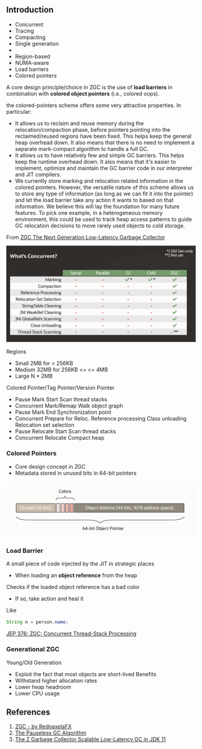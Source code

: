 ## Introduction

- Concurrent
- Tracing
- Compacting
- Single generation
- 
- Region-based
- NUMA-aware
- Load barriers
- Colored pointers

A core design principle/choice in ZGC is the use of **load barriers** in combination with **colored object pointers** (i.e., colored oops).


the colored-pointers scheme offers some very attractive properties. In particular:

- It allows us to reclaim and reuse memory during the relocation/compaction phase, before pointers pointing into the reclaimed/reused regions have been fixed. 
  This helps keep the general heap overhead down. It also means that there is no need to implement a separate mark-compact algorithm to handle a full GC.
- It allows us to have relatively few and simple GC barriers. This helps keep the runtime overhead down. 
  It also means that it's easier to implement, optimize and maintain the GC barrier code in our interpreter and JIT compilers.
- We currently store marking and relocation related information in the colored pointers. 
  However, the versatile nature of this scheme allows us to store any type of information (as long as we can fit it into the pointer) and let the load barrier take any action it wants to based on that information. 
  We believe this will lay the foundation for many future features. 
  To pick one example, in a heterogeneous memory environment, this could be used to track heap access patterns to guide GC relocation decisions to move rarely used objects to cold storage.
  
From [ZGC The Next Generation Low-Latency Garbage Collector](http://cr.openjdk.java.net/~pliden/slides/ZGC-OracleDevLive-2020.pdf)

![](../img/ZGC-Concurrent.png)

Regions
- Small 2MB for < 256KB
- Medium 32MB for 256KB <= <= 4MB
- Large N * 2MB


Colored Pointer/Tag Pointer/Version Pointer


- Pause Mark Start Scan thread stacks
- Concurrent Mark/Remap Walk object graph
- Pause Mark End Synchronization point
- Concurrent Prepare for Reloc. Reference processing Class unloading Relocation set selection
- Pause Relocate Start Scan thread stacks
- Concurrent Relocate Compact heap

### Colored Pointers

- Core design concept in ZGC
- Metadata stored in unused bits in 64-bit pointers

![](../img/ZGC-Colored-Pointer.png)
### Load Barrier

A small piece of code injected by the JIT in strategic places
- When loading an **object reference** from the heap 

Checks if the loaded object reference has a bad color
- If so, take action and heal it

Like
```java
String n = person.name;
```


[JEP 376: ZGC: Concurrent Thread-Stack Processing](https://openjdk.java.net/jeps/376)


### Generational ZGC
Young/Old Generation
- Exploit the fact that most objects are short-lived
Benefits
- Withstand higher allocation rates
- Lower heap headroom
- Lower CPU usage

## References
1. [ZGC - by RednaxelaFX](https://www.zhihu.com/question/287945354/answer/458761494)
2. [The Pauseless GC Algorithm](https://www.usenix.org/legacy/events/vee05/full_papers/p46-click.pdf)
3. [The Z Garbage Collector Scalable Low-Latency GC in JDK 11](http://cr.openjdk.java.net/~pliden/slides/ZGC-OracleCodeOne-2018.pdf)
